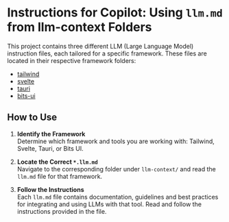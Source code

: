 # Instructions for Copilot: Using `llm.md` from llm-context Folders

This project contains three different LLM (Large Language Model) instruction files, each tailored for a specific framework. These files are located in their respective framework folders:

- [tailwind](./llm-context/tailwind.llm.md)
- [svelte](./llm-context/svelte.llm.md)
- [tauri](./llm-context/tauri.llm.md)
- [bits-ui](./llm-context/bits-ui.llm.md)

## How to Use

1. **Identify the Framework**  
  Determine which framework and tools you are working with: Tailwind, Svelte, Tauri, or Bits UI.

2. **Locate the Correct `*.llm.md`**  
  Navigate to the corresponding folder under `llm-context/` and read the `llm.md` file for that framework.

3. **Follow the Instructions**  
  Each `llm.md` file contains documentation, guidelines and best practices for integrating and using LLMs with that tool. Read and follow the instructions provided in the file.
